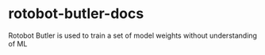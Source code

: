 # rotobot-butler-docs
Rotobot Butler is used to train a set of model weights without understanding of ML
